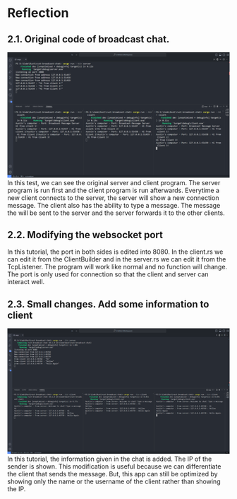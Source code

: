 # Reflection

## 2.1. Original code of broadcast chat.

![Broadcast chat server & 3 clients](assets/1.png)
In this test, we can see the original server and client program. The server program is run first and the client program is run afterwards. Everytime a new client connects to the server, the server will show a new connection message. The client also has the ability to type a message. The message the will be sent to the server and the server forwards it to the other clients.

## 2.2. Modifying the websocket port

In this tutorial, the port in both sides is edited into 8080. In the client.rs we can edit it from the ClientBuilder and in the server.rs we can edit it from the TcpListener. The program will work like normal and no function will change. The port is only used for connection so that the client and server can interact well.

## 2.3. Small changes. Add some information to client

![Updated broadcast & chat data](assets/2.png)
In this tutorial, the information given in the chat is added. The IP of the sender is shown. This modification is useful because we can differentiate the client that sends the message. But, this app can still be optimized by showing only the name or the username of the client rather than showing the IP.
